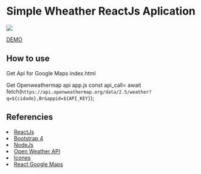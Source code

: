 <h1>Simple Wheather ReactJs Aplication </h1>
<img src="https://i.imgur.com/HRPHjFn.png">
<br/>

<a href="https://reactappsclima.herokuapp.com/"> DEMO </a>

 <h2> How to use </h2>
 
 Get Api for Google Maps 
 index.html
 <script type="text/javascript" src="https://maps.googleapis.com/maps/api/js?key=[YOUR-API-KEY]&libraries=geometry,places"></script>
 
 
 Get Openweathermap api 
 app.js
 const api_call= await fetch(`https://api.openweathermap.org/data/2.5/weather?q=${cidade},Br&appid=${API_KEY}`);
 
 
 <h2> Referencies </h2>
 
<li > <a href="https://reactjs.org/"> ReactJs </a></li>  
<li > <a href="https://getbootstrap.com/docs/4.0/getting-started/introduction/"> Bootstrap 4 </a></li>  
<li > <a href="https://nodejs.org/en/"> NodeJs </a></li>  
<li > <a href="https://openweathermap.org/api"> Open Weather API </a></li>
<li > <a href="https://www.etsy.com/shop/LookLookPrettyPaper?ref=l2-shopheader-name">Icones </a></li>  
<li > <a href="https://github.com/ErrorPro/react-google-autocomplete/ " > React Google Maps </a> </li>